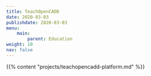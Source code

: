 ```yaml
---
title: TeachOpenCADD
date: 2020-03-03
publishdate: 2020-03-03
menu:
    main:
        parent: Education
weight: 10
nav: false
---
```


{{% content "projects/teachopencadd-platform.md" %}}
